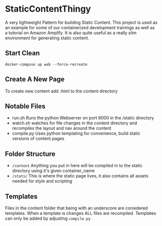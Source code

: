 # StaticContentThingy
A very lightweight Pattern for building Static Content. This project is used as an example for some of our containerized development trainings as well as a
tutorial on Amazon Amplify. It is also quite useful as a really slim environment for generating static content.

## Start Clean
`docker-compose up web --force-recreate`

## Create A New Page
To create new content add <filename>.html to the content directory

## Notable Files
* run.sh  Runs the python Webserver on port 8000 in the /static directory
* watch.sh watches for file changes in the content directory and recompiles the layout and nav around the content
* compile.py  Uses python templating for convenience, build static versions of content pages

## Folder Structure
* `/content` Anything you put in here will be compiled in to the static directory using it's given container_name
* `/static` This is where the static page lives, it also contains all assets needed for style and scripting

## Templates
Files in the content folder that being with an underscore are considered templates. When a template is changes ALL files are recompiled. Templates can only be
added by adjusting `compile.py`

